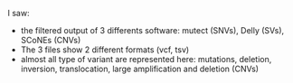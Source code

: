 I saw: 
- the filtered output of 3 differents software: mutect (SNVs), Delly (SVs), SCoNEs (CNVs)
- The 3 files show 2 different formats (vcf, tsv)
- almost all type of variant are represented here: mutations, deletion, inversion, translocation, large amplification and deletion (CNVs)


